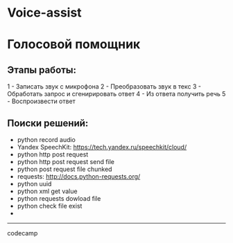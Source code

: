 # Voice-assist
# Голосовой помощник

## Этапы работы:
1 - Записать звук с микрофона
2 - Преобразовать звук в текс
3 - Обработать запрос и сгенирировать ответ
4 - Из ответа получить речь
5 - Воспроизвести ответ

## Поиски решений:
- python record audio
- Yandex SpeechKit:
https://tech.yandex.ru/speechkit/cloud/
- python http post request
- python http post request send file
- python post request file chunked
- requests:
http://docs.python-requests.org/
- python uuid
- python xml get value
- python requests dowload file
- python check file exist
-


----------------
codecamp